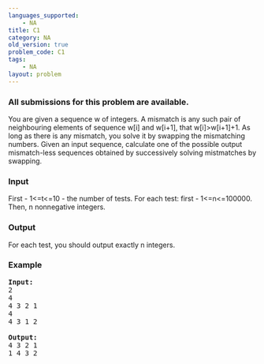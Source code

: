 ```yaml
---
languages_supported:
    - NA
title: C1
category: NA
old_version: true
problem_code: C1
tags:
    - NA
layout: problem
---
```

###  All submissions for this problem are available. 

You are given a sequence w of integers. A mismatch is any such pair of neighbouring elements of sequence w\[i\] and w\[i+1\], that w\[i\]>w\[i+1\]+1. As long as there is any mismatch, you solve it by swapping the mismatching numbers. Given an input sequence, calculate one of the possible output mismatch-less sequences obtained by successively solving mistmatches by swapping.

### Input

First - 1<=t<=10 - the number of tests. For each test: first - 1<=n<=100000. Then, n nonnegative integers.

### Output

For each test, you should output exactly n integers.

### Example

<pre>
<b>Input:</b>
2
4
4 3 2 1
4
4 3 1 2

<b>Output:</b>
4 3 2 1
1 4 3 2

</pre>